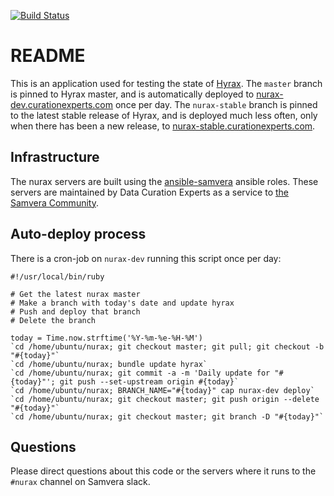 [![Build Status](https://travis-ci.org/curationexperts/nurax.svg?branch=master)](https://travis-ci.org/curationexperts/nurax)

# README
This is an application used for testing the state of [Hyrax](https://github.com/samvera/hyrax). The `master` branch is pinned to Hyrax
master, and is automatically deployed to [nurax-dev.curationexperts.com](https://nurax-dev.curationexperts.com) once per
day. The `nurax-stable` branch is pinned to the latest stable release of Hyrax,
and is deployed much less often, only when there has been a new release, to
[nurax-stable.curationexperts.com](https://nurax-stable.curationexperts.com).

## Infrastructure
The nurax servers are built using the [ansible-samvera](https://github.com/curationexperts/ansible-samvera) ansible roles. These servers are maintained by Data Curation Experts as a service to [the Samvera Community](http://samvera.org).

## Auto-deploy process
There is a cron-job on `nurax-dev` running this script once per day:
```
#!/usr/local/bin/ruby

# Get the latest nurax master
# Make a branch with today's date and update hyrax
# Push and deploy that branch
# Delete the branch

today = Time.now.strftime('%Y-%m-%e-%H-%M')
`cd /home/ubuntu/nurax; git checkout master; git pull; git checkout -b "#{today}"`
`cd /home/ubuntu/nurax; bundle update hyrax`
`cd /home/ubuntu/nurax; git commit -a -m 'Daily update for "#{today}"'; git push --set-upstream origin #{today}`
`cd /home/ubuntu/nurax; BRANCH_NAME="#{today}" cap nurax-dev deploy`
`cd /home/ubuntu/nurax; git checkout master; git push origin --delete "#{today}"`
`cd /home/ubuntu/nurax; git checkout master; git branch -D "#{today}"`
```

## Questions
Please direct questions about this code or the servers where it runs to the `#nurax` channel on Samvera slack.
